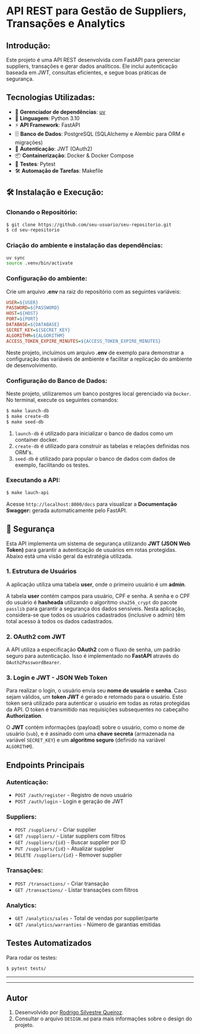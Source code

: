 
# API REST para Gestão de Suppliers, Transações e Analytics

## Introdução:
Este projeto é uma API REST desenvolvida com FastAPI para gerenciar suppliers, transações e gerar dados analíticos. Ele inclui autenticação baseada em JWT, consultas eficientes, e segue boas práticas de segurança.

##  Tecnologias Utilizadas:
- 🔄  **Gerenciador de dependências**: [uv](https://github.com/astral-sh/uv) 
- 🐍 **Linguagem**: Python 3.10
- ⚡ **API Framework**: FastAPI
- 🗄️ **Banco de Dados**: PostgreSQL (SQLAlchemy e Alembic para ORM e migrações)
- 🔐 **Autenticação**: JWT (OAuth2)
- 📦 **Containerização**: Docker & Docker Compose
- 🧪 **Testes**: Pytest
- 🛠️ **Automação de Tarefas**: Makefile


## 🛠️ Instalação e Execução:

### Clonando o Repositório:
```sh
$ git clone https://github.com/seu-usuario/seu-repositorio.git
$ cd seu-repositorio
```

### Criação do ambiente e instalação das dependências:

```bash
uv sync
source .venv/bin/activate  
```

### Configuração do ambiente:
Crie um arquivo **.env** na raiz do repositório com as seguintes variáveis:
```ini
USER=${USER}
PASSWORD=${PASSWORD}
HOST=${HOST}
PORT=${PORT}
DATABASE=${DATABASE}
SECRET_KEY=${SECRET_KEY}
ALGORITHM=${ALGORITHM}
ACCESS_TOKEN_EXPIRE_MINUTES=${ACCESS_TOKEN_EXPIRE_MINUTES}
```

Neste projeto, incluímos um arquivo **.env** de exemplo para demonstrar a configuração das variáveis de ambiente e facilitar a replicação do ambiente de desenvolvimento. 

### Configuração do Banco de Dados:

Neste projeto, utilizaremos um banco postgres local gerenciado via `Docker`. No terminal, execute os seguintes comandos:


```bash
$ make launch-db
$ make create-db 
$ make seed-db
```

1. `launch-db` é utilizado para inicializar o banco de dados como um container docker.
2. `create-db` é utilizado para construir as tabelas e relações definidas nos ORM's.
3. `seed-db` é utilizado para popular o banco de dados com dados de exemplo, facilitando os testes.

### Executando a API:
```sh
$ make lauch-api
```

Acesse `http://localhost:8000/docs` para visualizar a **Documentação Swagger:** gerada automaticamente pelo FastAPI.


##  🔐  Segurança

Esta API implementa um sistema de segurança utilizando **JWT (JSON Web Token)** para garantir a autenticação de usuários em rotas protegidas. Abaixo está uma visão geral da estratégia utilizada.

### 1. Estrutura de Usuários

A aplicação utiliza uma tabela **user**, onde o primeiro usuário é um **admin**. 

A tabela **user** contém campos para usuário, CPF e senha. A senha e o CPF do usuário é **hasheada** utilizando o algoritmo `sha256_crypt` do pacote `passlib` para garantir a segurança dos dados sensíveis. Nesta aplicação, considera-se que todos os usuários cadastrados (inclusive o admin) têm total acesso à todos os dados cadastrados.


### 2. OAuth2 com JWT

A API utiliza a especificação **OAuth2** com o fluxo de senha, um padrão seguro para autenticação. Isso é implementado no **FastAPI** através do `OAuth2PasswordBearer`.

### 3. Login e JWT - JSON Web Token

Para realizar o login, o usuário envia seu **nome de usuário** e **senha**. Caso sejam válidos, um **token JWT** é gerado e retornado para o usuário. Este token será utilizado para autenticar o usuário em todas as rotas protegidas da API. O token é transmitido nas requisições subsequentes no cabeçalho **Authorization**. 

O **JWT** contém informações (payload) sobre o usuário, como o nome de usuário (`sub`), e é assinado com uma **chave secreta** (armazenada na variável `SECRET_KEY`) e um **algoritmo seguro** (definido na variável `ALGORITHM`).


## Endpoints Principais

### Autenticação:
- `POST /auth/register` - Registro de novo usuário
- `POST /auth/login` - Login e geração de JWT

### Suppliers:
- `POST /suppliers/` - Criar supplier
- `GET /suppliers/` - Listar suppliers com filtros
- `GET /suppliers/{id}` - Buscar supplier por ID
- `PUT /suppliers/{id}` - Atualizar supplier
- `DELETE /suppliers/{id}` - Remover supplier

### Transações:
- `POST /transactions/` - Criar transação
- `GET /transactions/` - Listar transações com filtros

### Analytics:
- `GET /analytics/sales` - Total de vendas por supplier/parte
- `GET /analytics/warranties` - Número de garantias emitidas



## Testes Automatizados
Para rodar os testes:
```sh
$ pytest tests/
```

---



---

## Autor
1. Desenvolvido por [Rodrigo Silvestre Queiroz](https://github.com/seu-usuario).
2. Consultar o arquivo `DESIGN.md` para mais informações sobre o design do projeto.